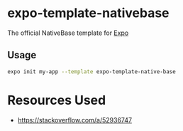 # expo-template-nativebase

The official NativeBase template for [Expo](https://docs.expo.io/)

## Usage

```sh
expo init my-app --template expo-template-native-base
```
# Resources Used
- https://stackoverflow.com/a/52936747
